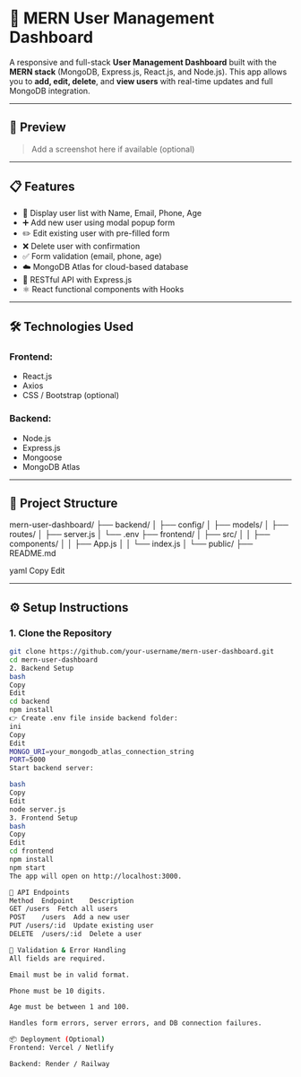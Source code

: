 # 🚀 MERN User Management Dashboard

A responsive and full-stack **User Management Dashboard** built with the **MERN stack** (MongoDB, Express.js, React.js, and Node.js). This app allows you to **add, edit, delete**, and **view users** with real-time updates and full MongoDB integration.

---

## 📸 Preview

> Add a screenshot here if available (optional)

---

## 📋 Features

- 📄 Display user list with Name, Email, Phone, Age
- ➕ Add new user using modal popup form
- ✏️ Edit existing user with pre-filled form
- ❌ Delete user with confirmation
- ✅ Form validation (email, phone, age)
- ☁️ MongoDB Atlas for cloud-based database
- 🔁 RESTful API with Express.js
- ⚛️ React functional components with Hooks

---

## 🛠️ Technologies Used

### Frontend:
- React.js
- Axios
- CSS / Bootstrap (optional)

### Backend:
- Node.js
- Express.js
- Mongoose
- MongoDB Atlas

---

## 📁 Project Structure

mern-user-dashboard/
├── backend/
│ ├── config/
│ ├── models/
│ ├── routes/
│ ├── server.js
│ └── .env
├── frontend/
│ ├── src/
│ │ ├── components/
│ │ ├── App.js
│ │ └── index.js
│ └── public/
├── README.md

yaml
Copy
Edit

---

## ⚙️ Setup Instructions

### 1. Clone the Repository

```bash
git clone https://github.com/your-username/mern-user-dashboard.git
cd mern-user-dashboard
2. Backend Setup
bash
Copy
Edit
cd backend
npm install
👉 Create .env file inside backend folder:
ini
Copy
Edit
MONGO_URI=your_mongodb_atlas_connection_string
PORT=5000
Start backend server:

bash
Copy
Edit
node server.js
3. Frontend Setup
bash
Copy
Edit
cd frontend
npm install
npm start
The app will open on http://localhost:3000.

🔐 API Endpoints
Method	Endpoint	Description
GET	/users	Fetch all users
POST	/users	Add a new user
PUT	/users/:id	Update existing user
DELETE	/users/:id	Delete a user

🧪 Validation & Error Handling
All fields are required.

Email must be in valid format.

Phone must be 10 digits.

Age must be between 1 and 100.

Handles form errors, server errors, and DB connection failures.

📦 Deployment (Optional)
Frontend: Vercel / Netlify

Backend: Render / Railway
